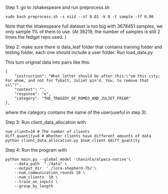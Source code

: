 Step 1: go to /shakespeare and run preprocess.sh

    sudo bash preprocess.sh -s niid --sf 0.01 -k 0 -t sample -tf 0.98


Note that the shakespeare full dataset is too big with 3678451 samples, we only sample 1% of them to use. (At 36219, the number of samples is still 2 times the fedgpt repo used. )




Step 2: make sure there is data_leaf folder that contains training folder and testing folder, each one should include a user folder. Run load_data.py

This turn original data into pairs like this:

    {
        "instruction": "What letter should be after this:\"om this city; For whom, and not for Tybalt, Juliet pin'd. You, to remove that si\"?",
        "context": "",
        "response": "e",
        "category": "THE_TRAGEDY_OF_ROMEO_AND_JULIET_FRIAR"
    },

where the category contains the name of the user(useful in step 3).



Step 3: Run client_data_allocation with 

    num_client=10 # The number of clients
    diff_quantity=0 # Whether clients have different amounts of data
    python client_data_allocation.py $num_client $diff_quantity



Step 4: Run the program with 

    python main.py --global_model 'chavinlo/alpaca-native'\
        --data_path  "./data" \
        --output_dir  './lora-shepherd-7b/'\
        --num_communication_rounds 10 \
        --num_clients  10 \
        --train_on_inputs \
        --group_by_length